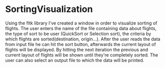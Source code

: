 # SortingVisualization
Using the fltk library I've created a window in order to visualize sorting of flights. 
The user enters the name of the file containing data about flights, the type of sort to be user (QuickSort or Selection sort), 
the criteria by which flights are sorted(destination, origin...). After the user reads the data from input file he can hit the sort button,
afterwards the current layout of flights will be displayed. By hitting the next iteration the previous and current layout of flights will be shown
until they're completely sorted. The user can also select an output file to which the data will be printed.
